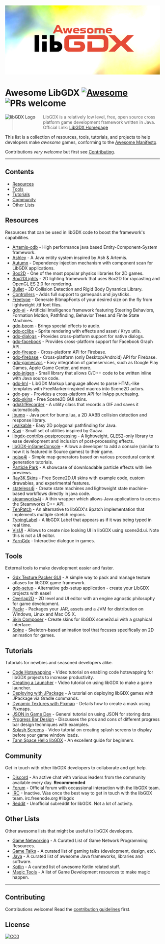 ![Awesome LibGDX Logo](logo.png "Awesome LibGDX Logo")

# Awesome LibGDX [![Awesome](https://awesome.re/badge-flat2.svg)](https://awesome.re) ![PRs welcome](https://img.shields.io/badge/PRs-welcome-brightgreen.svg?style=flat-square)

<a href="https://libgdx.badlogicgames.com/"><img src="https://libgdx.badlogicgames.com/img/logo.png" alt="libGDX Logo" align="left" style="margin-right: 25px" height=40></a>
> LibGDX is a relatively low level, free, open source cross platform game development framework written in Java. Official Link: [LibGDX Homepage](https://libgdx.badlogicgames.com/)

This list is a collection of resources, tools, tutorials, and projects to help developers make _awesome_ games, conforming to the [Awesome Manifesto](https://github.com/sindresorhus/awesome/blob/master/awesome.md).

Contributions *very welcome* but first see [Contributing](#contributing).


---


## Contents

- [Resources](#resources)
- [Tools](#tools)
- [Tutorials](#tutorials)
- [Community](#community)
- [Other Lists](#other-lists)


## Resources

Resources that can be used in libGDX code to boost the framework's capabilities.

- [Artemis-odb](https://github.com/junkdog/artemis-odb) - High performance java based Entity-Component-System framework.
- [Ashley](https://github.com/libgdx/ashley) - A Java entity system inspired by Ash & Artemis.
- [Autumn](https://github.com/czyzby/gdx-lml/tree/master/autumn) - Dependency injection mechanism with component scan for LibGDX applications.
- [Box2D](https://github.com/libgdx/libgdx/tree/master/extensions/gdx-box2d) - One of the most popular physics libraries for 2D games.
- [Box2DLights](https://github.com/libgdx/box2dlights) - 2D lighting framework that uses Box2D for raycasting and OpenGL ES 2.0 for rendering.
- [Bullet](https://github.com/libgdx/libgdx/tree/master/extensions/gdx-bullet) - 3D Collision Detection and Rigid Body Dynamics Library.
- [Controllers](https://github.com/libgdx/libgdx/tree/master/extensions/gdx-controllers) - Adds full support to gamepads and joysticks.
- [Freetype](https://github.com/libgdx/libgdx/tree/master/extensions/gdx-freetype) - Generate BitmapFonts of your desired size on the fly from lightweight .ttf font files.
- [gdx-ai](https://github.com/libgdx/gdx-ai) - Artificial Intelligence framework featuring Steering Behaviors, Formation Motion, Pathfinding, Behavior Trees and Finite State Machines.
- [gdx-boom](https://github.com/rafaskb/gdx-boom) - Brings special effects to audio.
- [gdx-cclibs](https://github.com/CypherCove/gdx-cclibs) - Sprite rendering with effects and asset / Kryo utils.
- [gdx-dialogs](https://github.com/TomGrill/gdx-dialogs) - Provides cross-platform support for native dialogs.
- [gdx-facebook](https://github.com/TomGrill/gdx-facebook) - Provides cross-platform support for Facebook Graph API.
- [gdx-fireapp](https://github.com/mk-5/gdx-fireapp) - Cross-platform API for Firebase.
- [gdx-firebase](https://github.com/TomGrill/gdx-firebase) - Cross-platform (only Desktop/Android) API for Firebase.
- [gdx-gamesvcs](https://github.com/MrStahlfelge/gdx-gamesvcs) - Easy integration of gameservices, such as Google Play Games, Apple Game Center, and more.
- [gdx-jnigen](https://github.com/libgdx/libgdx/tree/master/extensions/gdx-jnigen) - Small library that allows C/C++ code to be written inline with Java source code.
- [gdx-lml](https://github.com/czyzby/gdx-lml/tree/master/lml) - LibGDX Markup Language allows to parse HTML-like templates with FreeMarker-inspired macros into Scene2D actors.
- [gdx-pay](https://github.com/libgdx/gdx-pay) - Provides a cross-platform API for InApp purchasing.
- [gdx-skins](https://github.com/czyzby/gdx-skins) - Free Scene2D GUI skins.
- [gdxGifRecorder](https://github.com/Anuken/GDXGifRecorder) - A utility class that records a GIF and saves it automatically.
- [jbump](https://github.com/implicit-invocation/jbump) - Java port for bump.lua, a 2D AABB collision detection and response library.
- [jwalkable](https://github.com/implicit-invocation/jwalkable) - Easy 2D polygonal pathfinding for Java.
- [Kiwi](https://github.com/czyzby/gdx-lml/tree/master/kiwi) - Small set of utilities inspired by Guava.
- [libgdx-contribs-postprocessing](https://github.com/manuelbua/libgdx-contribs/tree/master/postprocessing) - A lightweight, GLES2-only library to ease development and inclusion of post-processing effects.
- [libGDX-inGameConsole](https://github.com/StrongJoshua/libGDX-inGameConsole) - Allows a developer to add a console (similar to how it is featured in Source games) to their game.
- [noise4j](https://github.com/czyzby/noise4j) - Simple map generators based on various procedural content generation tutorials.
- [Particle Park](https://github.com/raeleus/Particle-Park) - A showcase of downloadable particle effects with live previews.
- [Ray3K Skins](https://ray3k.wordpress.com/artwork/) - Free Scene2D.UI skins with example code, custom drawables, and experimental features.
- [stateless4j](https://github.com/oxo42/stateless4j) - Create state machines and lightweight state machine-based workflows directly in java code.
- [steamworks4j](https://github.com/code-disaster/steamworks4j) - A thin wrapper which allows Java applications to access the Steamworks C++ API.
- [TenPatch](https://github.com/raeleus/TenPatch) - An alternative to libGDX's 9patch implementation that implements multiple stretch regions.
- [TypingLabel](https://github.com/rafaskb/typing-label) - A libGDX Label that appears as if it was being typed in real time.
- [VisUI](https://github.com/kotcrab/vis-ui) - Allows to create nice looking UI in libGDX using scene2d.ui. Note this is not a UI editor.
- [YarnGdx](https://github.com/kyperbelt/YarnGdx) - Interactive dialogue in games.


## Tools

External tools to make development easier and faster.

- [Gdx Texture Packer GUI](https://github.com/crashinvaders/gdx-texture-packer-gui) - A simple way to pack and manage texture atlases for libGDX game framework.
- [gdx-setup](https://github.com/czyzby/gdx-setup) - Alternative gdx-setup application - create your LibGDX projects with ease!
- [Overlap2D](https://github.com/UnderwaterApps/overlap2d) - 2D level and UI editor with an engine agnostic philosophy for game development.
- [Packr](https://github.com/libGDX/packr) - Packages your JAR, assets and a JVM for distribution on Windows, Linux and Mac OS X.
- [Skin Composer](https://github.com/raeleus/skin-composer) - Create skins for libGDX scene2d.ui with a graphical interface.
- [Spine](http://esotericsoftware.com/) - Skeleton-based animation tool that focuses specifically on 2D animation for games.


## Tutorials

Tutorials for newbies and seasoned developers alike.

- [Code Hotswapping](https://youtu.be/zKfh6WuaikQ) - Video tutorial on enabling code hotswapping for libGDX projects to increase productivity.
- [Creating a Launcher](https://youtu.be/3l5F7f7vfTU) - Video tutorial on using libGDX to make a game launcher.
- [Deploying with JPackage](https://github.com/raeleus/skin-composer/wiki/libGDX-and-JPackage) - A tutorial on deploying libGDX games with JPackage via Gradle commands.
- [Dynamic Textures with Pixmap](https://javadocmd.com/blog/libgdx-dynamic-textures-with-pixmap/) - Details how to create a mask using Pixmaps.
- [JSON in Game Dev](http://mana-break.blogspot.com/2014/06/power-of-json-in-game-development-items.html) - General tutorial on using JSON for storing data.
- [Progress Bar Design](https://github.com/raeleus/skin-composer/wiki/The-Man-Who-Killed-Hitler-and-then-The-Progress-Bar) - Discusses the pros and cons of different progress bar design techniques with examples.
- [Splash Screens](https://youtu.be/Rnmq_Jv-pe4) - Video tutorial on creating splash screens to display before your game window loads.
- [Tann Space Hello libGDX](http://tann.space/HelloLibgdx/) - An excellent guide for beginners.


## Community

Get in touch with other libGDX developers to collaborate and get help.

- [Discord](https://discord.gg/4S8pQqc) - An active chat with various leaders from the community available every day. **Recommended**
- [Forum](https://www.badlogicgames.com/forum/) - Official forum with occassional interaction with the libGDX team.
- [IRC](irc://freenode/libgdx) - Inactive. Was once the best way to get in touch with the libGDX team. irc.freenode.org #libgdx
- [Reddit](https://www.reddit.com/r/libgdx/) - Unofficial subreddit for libGDX. Not a lot of activity.


## Other Lists

Other awesome lists that might be useful to libGDX developers.

- [Game Networking](https://github.com/MFatihMAR/Awesome-Game-Networking) - A Curated List of Game Network Programming Resources.
- [Game Talks](https://github.com/hzoo/awesome-gametalks) - A curated list of gaming talks (development, design, etc).
- [Java](https://github.com/akullpp/awesome-java) - A curated list of awesome Java frameworks, libraries and software.
- [Kotlin](https://github.com/KotlinBy/awesome-kotlin) - A curated list of awesome Kotlin related stuff.
- [Magic Tools](https://github.com/ellisonleao/magictools) - A list of Game Development resources to make magic happen.


---


## Contributing

Contributions welcome! Read the [contribution guidelines](contributing.md) first.



## License

[![CC0](https://mirrors.creativecommons.org/presskit/buttons/88x31/svg/cc-zero.svg)](https://creativecommons.org/publicdomain/zero/1.0)
